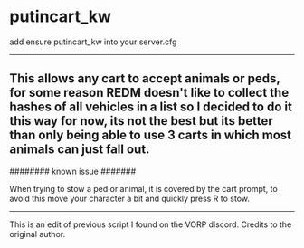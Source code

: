 # putincart_kw
add ensure putincart_kw into your server.cfg

-----------------
This allows any cart to accept animals or peds, for some reason REDM doesn't like to collect the hashes of all vehicles in a list so I decided to do it this way for now, its not the best but its better than only being able to use 3 carts in which most animals can just fall out. 
-----------------

########
known issue
#######

When trying to stow a ped or animal, it is covered by the cart prompt, to avoid this move your character a bit and quickly press R to stow.

----
This is an edit of previous script I found on the VORP discord. Credits to the original author.
